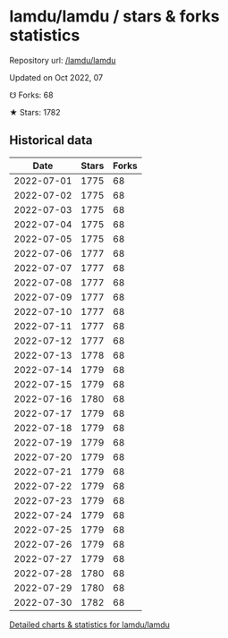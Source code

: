 # lamdu/lamdu / stars & forks statistics

Repository url: [/lamdu/lamdu](https://github.com/lamdu/lamdu)

Updated on Oct 2022, 07

☋ Forks: 68

★ Stars: 1782

## Historical data
| Date | Stars | Forks |
|------|-------|-------|
| 2022-07-01 | 1775 | 68 | 
| 2022-07-02 | 1775 | 68 | 
| 2022-07-03 | 1775 | 68 | 
| 2022-07-04 | 1775 | 68 | 
| 2022-07-05 | 1775 | 68 | 
| 2022-07-06 | 1777 | 68 | 
| 2022-07-07 | 1777 | 68 | 
| 2022-07-08 | 1777 | 68 | 
| 2022-07-09 | 1777 | 68 | 
| 2022-07-10 | 1777 | 68 | 
| 2022-07-11 | 1777 | 68 | 
| 2022-07-12 | 1777 | 68 | 
| 2022-07-13 | 1778 | 68 | 
| 2022-07-14 | 1779 | 68 | 
| 2022-07-15 | 1779 | 68 | 
| 2022-07-16 | 1780 | 68 | 
| 2022-07-17 | 1779 | 68 | 
| 2022-07-18 | 1779 | 68 | 
| 2022-07-19 | 1779 | 68 | 
| 2022-07-20 | 1779 | 68 | 
| 2022-07-21 | 1779 | 68 | 
| 2022-07-22 | 1779 | 68 | 
| 2022-07-23 | 1779 | 68 | 
| 2022-07-24 | 1779 | 68 | 
| 2022-07-25 | 1779 | 68 | 
| 2022-07-26 | 1779 | 68 | 
| 2022-07-27 | 1779 | 68 | 
| 2022-07-28 | 1780 | 68 | 
| 2022-07-29 | 1780 | 68 | 
| 2022-07-30 | 1782 | 68 | 


[Detailed charts & statistics for lamdu/lamdu](https://reviewgithub.com/rep/lamdu/lamdu)

